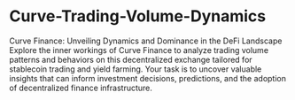 # Curve-Trading-Volume-Dynamics
Curve Finance: Unveiling Dynamics and Dominance in the DeFi Landscape
Explore the inner workings of Curve Finance to analyze trading volume patterns and behaviors on this decentralized exchange tailored for stablecoin trading and yield farming. Your task is to uncover valuable insights that can inform investment decisions, predictions, and the adoption of decentralized finance infrastructure.
